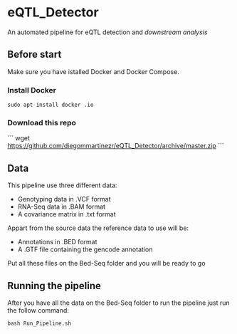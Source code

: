 # eQTL_Detector

An automated pipeline for eQTL detection and _downstream analysis_

## Before start 

Make sure you have istalled Docker and Docker Compose.

### Install Docker

```
sudo apt install docker .io
```
### Download this repo

´´´
wget https://github.com/diegommartinezr/eQTL_Detector/archive/master.zip
´´´

## Data

This pipeline use three different data:

  * Genotyping data in .VCF format
  * RNA-Seq data in .BAM format
  * A covariance matrix in .txt format

Appart from the source data the reference data to use will be:

  * Annotations in .BED format
  * A .GTF file containing the gencode annotation

Put all these files on the Bed-Seq folder and you will be ready to go

## Running the pipeline

After you have all the data on the Bed-Seq folder to run the pipeline just run the follow command:

```
bash Run_Pipeline.sh
```

